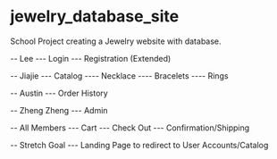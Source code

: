 # jewelry_database_site
School Project creating a Jewelry website with database.

-- Lee
--- Login
--- Registration (Extended)

-- Jiajie
--- Catalog
---- Necklace
---- Bracelets
---- Rings

-- Austin
--- Order History

-- Zheng Zheng
--- Admin

-- All Members
--- Cart
--- Check Out
--- Confirmation/Shipping

-- Stretch Goal
--- Landing Page to redirect to User Accounts/Catalog

